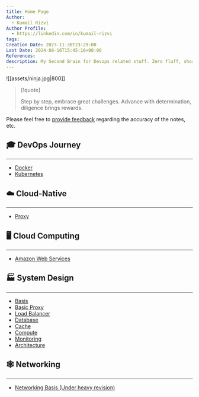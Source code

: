 ```yaml
---
title: Home Page
Author:
  - Kumail Rizvi
Author Profile:
  - https://linkedin.com/in/kumail-rizvi
tags: 
Creation Date: 2023-11-30T23:29:00
Last Date: 2024-08-16T15:45:16+08:00
References: 
description: My Second Brain for Devops related stuff. Zero fluff, short and sweet.
---
```

![[assets/ninja.jpg|800]]

>[!quote]
>
> 
> Step by step, embrace great challenges. Advance with determination, diligence brings rewards.

Please feel free to [provide feedback](https://github.com/kumailr7/Opscatalyst/issues) regarding the accuracy of the notes, etc.

## 🎓 DevOps Journey
---
- [Docker](https://kumailr7.github.io/Opscatalyst//tags/docker)
- [Kubernetes](https://kumailr7.github.io/Opscatalyst//tags/kubernetes)

## ☁️ Cloud-Native
---
- [Proxy](https://kumailr7.github.io/Opscatalyst//Cloud-Native/Proxy/)

## 🖥️ Cloud Computing
---
- [Amazon Web Services](https://kumailr7.github.io/Opscatalyst//tags/aws)

## 🏭 System Design
---
- [Basis](https://kumailr7.github.io/Opscatalyst//System-Design/)
- [Basic Proxy](https://kumailr7.github.io/Opscatalyst//System-Design/Proxy/)
- [Load Balancer](https://kumailr7.github.io/Opscatalyst//System-Design/Load-Balancers/)
- [Database](https://kumailr7.github.io/Opscatalyst//System-Design/Database/)
- [Cache](https://kumailr7.github.io/Opscatalyst//System-Design/Cache/)
- [Compute](https://kumailr7.github.io/Opscatalyst//System-Design/Compute/)
- [Monitoring](https://kumailr7.github.io/Opscatalyst//System-Design/Monitoring/)
- [Architecture](https://kumailr7.github.io/Opscatalyst//System-Design/Architectures/)



## 🕸️ Networking
---
- [Networking Basis (Under heavy revision)]()

